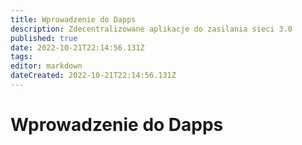 ```yaml
---
title: Wprowadzenie do Dapps
description: Zdecentralizowane aplikacje do zasilania sieci 3.0
published: true
date: 2022-10-21T22:14:56.131Z
tags: 
editor: markdown
dateCreated: 2022-10-21T22:14:56.131Z
---
```


# Wprowadzenie do Dapps